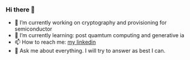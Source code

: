 ### Hi there 👋
 - 🔭 I’m currently working on cryptography and provisioning for semiconductor
 - 🌱 I’m currently learning:  post quamtum computing and generative ia
 - 📫 How to reach me: [my linkedin](https://www.linkedin.com/in/pierre-kor%C3%A9-b3a52386/)
 - 💬 Ask me about everything. I will try to answer as best I can.
